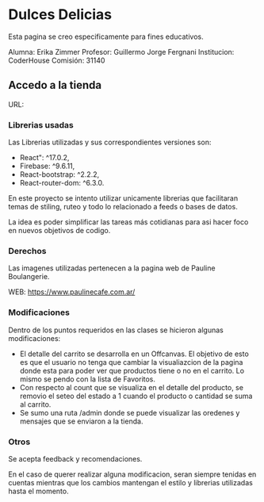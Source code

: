 # Dulces Delicias

Esta pagina se creo especificamente para fines educativos. 

Alumna: Erika Zimmer
Profesor: Guillermo Jorge Fergnani
Institucion: CoderHouse
Comisión: 31140

## Accedo a la tienda

URL: 

### Librerias usadas

Las Librerias utilizadas y sus correspondientes versiones son:

- React": ^17.0.2,
- Firebase: ^9.6.11,
- React-bootstrap: ^2.2.2,
- React-router-dom: ^6.3.0.

En este proyecto se intento utilizar unicamente librerias que facilitaran temas de stiling, ruteo y todo lo relacionado a feeds o bases de datos. 

La idea es poder simplificar las tareas más cotidianas para asi hacer foco en nuevos objetivos de codigo. 

### Derechos

Las imagenes utilizadas pertenecen a la pagina web de Pauline Boulangerie.

WEB: https://www.paulinecafe.com.ar/

### Modificaciones

Dentro de los puntos requeridos en las clases se hicieron algunas modificaciones: 

- El detalle del carrito se desarrolla en un Offcanvas. El objetivo de esto es que el usuario no tenga que cambiar la visualiazcion de la pagina donde esta para poder ver que productos tiene o no en el carrito. Lo mismo se pendo con la lista de Favoritos.
- Con respecto al count que se visualiza en el detalle del producto, se removio el seteo del estado a 1 cuando el producto o cantidad se suma al carrito.
- Se sumo una ruta /admin donde se puede visualizar las oredenes y mensajes que se enviaron a la tienda. 

### Otros

Se acepta feedback y recomendaciones.

En el caso de querer realizar alguna modificacion, seran siempre tenidas en cuentas mientras que los cambios mantengan el estilo y librerias utilizadas hasta el momento. 
